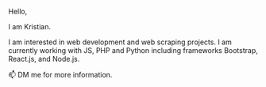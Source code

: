 Hello,

I am Kristian.

I am interested in web development and web scraping projects. I am currently working with JS, PHP and Python including frameworks Bootstrap, React.js, and Node.js.

📫 DM me for more information.

<!---
kdafov/kdafov is a ✨ special ✨ repository because its `README.md` (this file) appears on your GitHub profile.
You can click the Preview link to take a look at your changes.
--->
